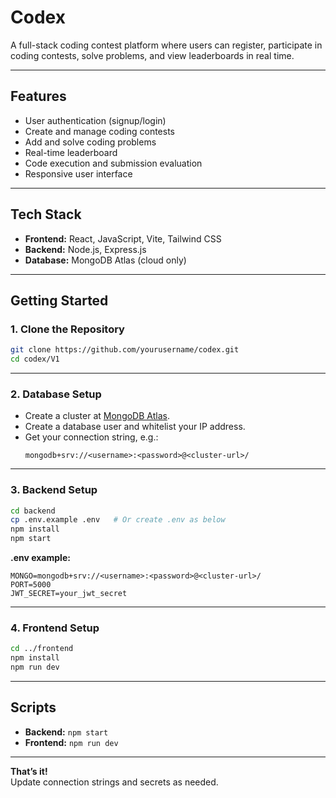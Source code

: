 # Codex

A full-stack coding contest platform where users can register, participate in coding contests, solve problems, and view leaderboards in real time.

---

## Features

- User authentication (signup/login)
- Create and manage coding contests
- Add and solve coding problems
- Real-time leaderboard
- Code execution and submission evaluation
- Responsive user interface

---

## Tech Stack

- **Frontend:** React, JavaScript, Vite, Tailwind CSS
- **Backend:** Node.js, Express.js
- **Database:** MongoDB Atlas (cloud only)

---

## Getting Started

### 1. Clone the Repository

```sh
git clone https://github.com/yourusername/codex.git
cd codex/V1
```

---

### 2. Database Setup

- Create a cluster at [MongoDB Atlas](https://www.mongodb.com/cloud/atlas).
- Create a database user and whitelist your IP address.
- Get your connection string, e.g.:
  ```
  mongodb+srv://<username>:<password>@<cluster-url>/
  ```

---

### 3. Backend Setup

```sh
cd backend
cp .env.example .env   # Or create .env as below
npm install
npm start
```

**.env example:**
```
MONGO=mongodb+srv://<username>:<password>@<cluster-url>/
PORT=5000
JWT_SECRET=your_jwt_secret
```

---

### 4. Frontend Setup

```sh
cd ../frontend
npm install
npm run dev
```

---

## Scripts

- **Backend:** `npm start`
- **Frontend:** `npm run dev`

---

**That’s it!**  
Update connection strings and secrets as needed.

